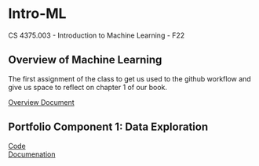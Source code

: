 # Intro-ML
CS 4375.003 - Introduction to Machine Learning - F22

## Overview of Machine Learning 
The first assignment of the class to get us used to the github workflow and give us space to reflect on chapter 1 of our book. 

[Overview Document](Overview_of_ML.pdf)

## Portfolio Component 1: Data Exploration
[Code](/Data_Exploration_Boston/Data_Exploration_Boston.cpp)  
[Documenation](/Data_Exploration_Boston/Data_Exploration_Boston.pdf)